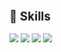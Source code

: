 ## 💪 Skills

<img src="https://img.shields.io/badge/HTML-E34F26?style=flat-square&logo=HTML5&logoColor=white"/>  <img src="https://img.shields.io/badge/CSS-1572B6?style=flat-square&logo=CSS3&logoColor=white"/>  <img src="https://img.shields.io/badge/JavaScript-F7DF1E?style=flat-square&logo=JavaScript&logoColor=white"/>  <img src="https://img.shields.io/badge/JQuery-0769AD?style=flat-square&logo=JQuery&logoColor=white"/>  <!-- <img src="https://img.shields.io/badge/Node.js-339933?style=flat-square&logo=Node.js&logoColor=white"/>  <img src="https://img.shields.io/badge/MongoDB-47A248?style=flat-square&logo=MongoDB&logoColor=white"/> -->
